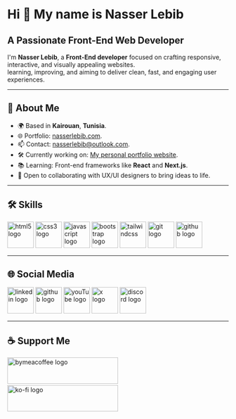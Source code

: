 <h1>Hi 👋 My name is Nasser Lebib</h1>
<h2>A Passionate Front-End Web Developer</h2>
<p>I'm <strong>Nasser Lebib</strong>, a <strong>Front-End developer</strong> focused on crafting responsive, interactive, and visually appealing websites.<br>learning, improving, and aiming to deliver clean, fast, and engaging user experiences.</p>
<hr>
<h2>📄 About Me</h2>
<ul>
    <li>🌍 Based in <strong>Kairouan</strong>, <strong>Tunisia</strong>.</li>
    <li>🌐 Portfolio: <a href="https://nasserlebib.com" target="_blank">nasserlebib.com</a>.</li>
    <li>📫 Contact: <a href="mailto:nasserlebib@outlook.com" target="_blank">nasserlebib@outlook.com</a>.</li>
    <li>🛠️ Currently working on: <a href="https://nasserlebib.com" target="_blank">My personal portfolio website</a>.</li>
    <li>📚 Learning: Front-end frameworks like <strong>React</strong> and <strong>Next.js</strong>.</li>
    <li>🤝 Open to collaborating with UX/UI designers to bring ideas to life.</li>
</ul>
<hr>
<h2>🛠 Skills</h2>
<div>
    <a href="https://developer.mozilla.org/en-US/docs/Web/HTML" target="_blank"><img src="https://img.icons8.com/?size=100&id=20909&format=png&color=E34F26" width="60" alt="html5 logo" /></a>
    <a href="https://developer.mozilla.org/en-US/docs/Web/CSS" target="_blank"><img src="https://img.icons8.com/?size=100&id=21278&format=png&color=1572B6" width="60" alt="css3 logo" /></a>
    <a href="https://developer.mozilla.org/en-US/docs/Web/JavaScript" target="_blank"><img src="https://img.icons8.com/?size=100&id=108784&format=png&color=F7DF1E" width="60" alt="javascript logo" /></a>
    <a href="https://getbootstrap.com" target="_blank"><img src="https://img.icons8.com/?size=100&id=PndQWK6M1Hjo&format=png&color=000000" width="60" alt="bootstrap logo"/></a>
    <a href="https://tailwindcss.com" target="_blank"><img src="https://img.icons8.com/?size=100&id=4PiNHtUJVbLs&format=png&color=000000" width="60" alt="tailwindcss"/></a>
    <a href="https://git-scm.com" target="_blank"><img src="https://img.icons8.com/?size=100&id=20906&format=png&color=F05032" width="60" alt="git logo" /></a>
    <a href="https://github.com" target="_blank"><img src="https://img.icons8.com/?size=100&id=3tC9EQumUAuq&format=png&color=FFFFFF" width="60" alt="github logo" /></a>
</div>
<hr>
<h2>🌐 Social Media</h2>
<div>
    <a href="https://linkedin.com/in/nasserlebib" target="_blank"><img src="https://img.icons8.com/?size=100&id=13930&format=png&color=0A66C2" width="60" alt="linkedin logo" /></a>
    <a href="https://github.com/nasserlebib" target="_blank"><img src="https://img.icons8.com/?size=100&id=3tC9EQumUAuq&format=png&color=FFFFFF" width="60" alt="github logo" /></a>
    <a href="https://youtube.com/@nasser-lebib" target="_blank"><img src="https://img.icons8.com/?size=100&id=19318&format=png&color=FF0000" width="60" alt="youTube logo" /></a>
    <a href="https://x.com/nasserlebib" target="_blank"><img src="https://img.icons8.com/?size=100&id=YfCbGWCWcuar&format=png&color=FFFFFF" width="60" alt="x logo" /></a>
    <a href="https://discord.gg/38q3tVq5wd" target="_blank"><img src="https://img.icons8.com/?size=100&id=M725CLW4L7wE&format=png&color=5865F2" width="60" alt="discord logo" /></a>
</div>
<hr>
<h2>☕ Support Me</h3>
<div>
    <a href="https://www.buymeacoffee.com/nasserlebib" target="_blank"><img src="https://cdn.buymeacoffee.com/buttons/v2/default-yellow.png" height="60" width="252" alt="bymeacoffee logo"/></a>
    <img width="18"><img>
    <a href="https://ko-fi.com/nasserlebib" target="_blank"><img src="https://storage.ko-fi.com/cdn/kofi3.png?v=3" height="60" width="252" alt="ko-fi logo"/></a>
</div>
